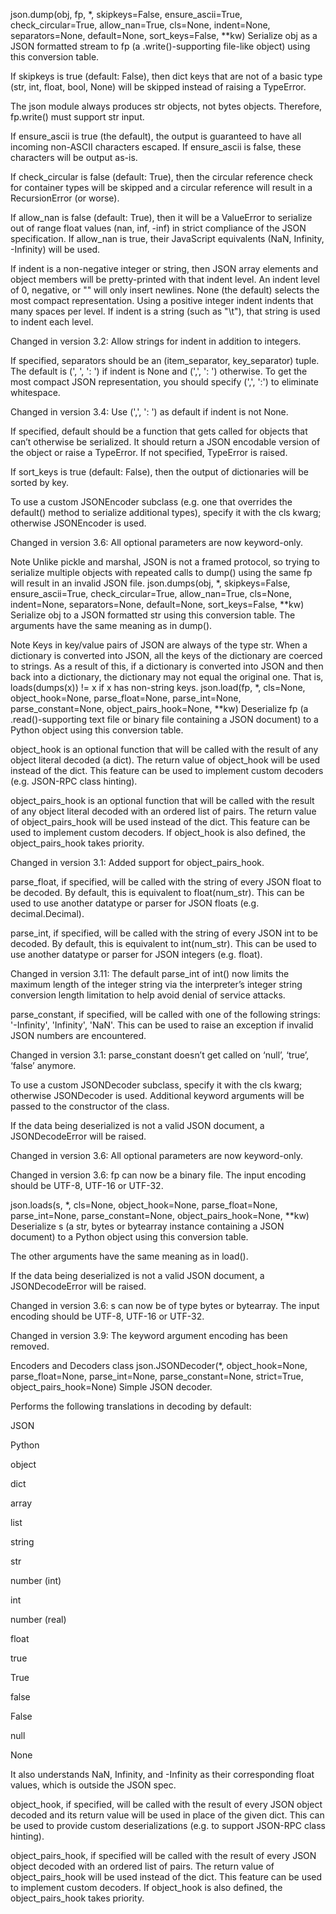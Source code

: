 json.dump(obj, fp, *, skipkeys=False, ensure_ascii=True, check_circular=True, allow_nan=True, cls=None, indent=None, separators=None, default=None, sort_keys=False, **kw)
Serialize obj as a JSON formatted stream to fp (a .write()-supporting file-like object) using this conversion table.

If skipkeys is true (default: False), then dict keys that are not of a basic type (str, int, float, bool, None) will be skipped instead of raising a TypeError.

The json module always produces str objects, not bytes objects. Therefore, fp.write() must support str input.

If ensure_ascii is true (the default), the output is guaranteed to have all incoming non-ASCII characters escaped. If ensure_ascii is false, these characters will be output as-is.

If check_circular is false (default: True), then the circular reference check for container types will be skipped and a circular reference will result in a RecursionError (or worse).

If allow_nan is false (default: True), then it will be a ValueError to serialize out of range float values (nan, inf, -inf) in strict compliance of the JSON specification. If allow_nan is true, their JavaScript equivalents (NaN, Infinity, -Infinity) will be used.

If indent is a non-negative integer or string, then JSON array elements and object members will be pretty-printed with that indent level. An indent level of 0, negative, or "" will only insert newlines. None (the default) selects the most compact representation. Using a positive integer indent indents that many spaces per level. If indent is a string (such as "\t"), that string is used to indent each level.

Changed in version 3.2: Allow strings for indent in addition to integers.

If specified, separators should be an (item_separator, key_separator) tuple. The default is (', ', ': ') if indent is None and (',', ': ') otherwise. To get the most compact JSON representation, you should specify (',', ':') to eliminate whitespace.

Changed in version 3.4: Use (',', ': ') as default if indent is not None.

If specified, default should be a function that gets called for objects that can’t otherwise be serialized. It should return a JSON encodable version of the object or raise a TypeError. If not specified, TypeError is raised.

If sort_keys is true (default: False), then the output of dictionaries will be sorted by key.

To use a custom JSONEncoder subclass (e.g. one that overrides the default() method to serialize additional types), specify it with the cls kwarg; otherwise JSONEncoder is used.

Changed in version 3.6: All optional parameters are now keyword-only.

Note Unlike pickle and marshal, JSON is not a framed protocol, so trying to serialize multiple objects with repeated calls to dump() using the same fp will result in an invalid JSON file.
json.dumps(obj, *, skipkeys=False, ensure_ascii=True, check_circular=True, allow_nan=True, cls=None, indent=None, separators=None, default=None, sort_keys=False, **kw)
Serialize obj to a JSON formatted str using this conversion table. The arguments have the same meaning as in dump().

Note Keys in key/value pairs of JSON are always of the type str. When a dictionary is converted into JSON, all the keys of the dictionary are coerced to strings. As a result of this, if a dictionary is converted into JSON and then back into a dictionary, the dictionary may not equal the original one. That is, loads(dumps(x)) != x if x has non-string keys.
json.load(fp, *, cls=None, object_hook=None, parse_float=None, parse_int=None, parse_constant=None, object_pairs_hook=None, **kw)
Deserialize fp (a .read()-supporting text file or binary file containing a JSON document) to a Python object using this conversion table.

object_hook is an optional function that will be called with the result of any object literal decoded (a dict). The return value of object_hook will be used instead of the dict. This feature can be used to implement custom decoders (e.g. JSON-RPC class hinting).

object_pairs_hook is an optional function that will be called with the result of any object literal decoded with an ordered list of pairs. The return value of object_pairs_hook will be used instead of the dict. This feature can be used to implement custom decoders. If object_hook is also defined, the object_pairs_hook takes priority.

Changed in version 3.1: Added support for object_pairs_hook.

parse_float, if specified, will be called with the string of every JSON float to be decoded. By default, this is equivalent to float(num_str). This can be used to use another datatype or parser for JSON floats (e.g. decimal.Decimal).

parse_int, if specified, will be called with the string of every JSON int to be decoded. By default, this is equivalent to int(num_str). This can be used to use another datatype or parser for JSON integers (e.g. float).

Changed in version 3.11: The default parse_int of int() now limits the maximum length of the integer string via the interpreter’s integer string conversion length limitation to help avoid denial of service attacks.

parse_constant, if specified, will be called with one of the following strings: '-Infinity', 'Infinity', 'NaN'. This can be used to raise an exception if invalid JSON numbers are encountered.

Changed in version 3.1: parse_constant doesn’t get called on ‘null’, ‘true’, ‘false’ anymore.

To use a custom JSONDecoder subclass, specify it with the cls kwarg; otherwise JSONDecoder is used. Additional keyword arguments will be passed to the constructor of the class.

If the data being deserialized is not a valid JSON document, a JSONDecodeError will be raised.

Changed in version 3.6: All optional parameters are now keyword-only.

Changed in version 3.6: fp can now be a binary file. The input encoding should be UTF-8, UTF-16 or UTF-32.

json.loads(s, *, cls=None, object_hook=None, parse_float=None, parse_int=None, parse_constant=None, object_pairs_hook=None, **kw)
Deserialize s (a str, bytes or bytearray instance containing a JSON document) to a Python object using this conversion table.

The other arguments have the same meaning as in load().

If the data being deserialized is not a valid JSON document, a JSONDecodeError will be raised.

Changed in version 3.6: s can now be of type bytes or bytearray. The input encoding should be UTF-8, UTF-16 or UTF-32.

Changed in version 3.9: The keyword argument encoding has been removed.

Encoders and Decoders
class json.JSONDecoder(*, object_hook=None, parse_float=None, parse_int=None, parse_constant=None, strict=True, object_pairs_hook=None)
Simple JSON decoder.

Performs the following translations in decoding by default:

JSON

Python

object

dict

array

list

string

str

number (int)

int

number (real)

float

true

True

false

False

null

None

It also understands NaN, Infinity, and -Infinity as their corresponding float values, which is outside the JSON spec.

object_hook, if specified, will be called with the result of every JSON object decoded and its return value will be used in place of the given dict. This can be used to provide custom deserializations (e.g. to support JSON-RPC class hinting).

object_pairs_hook, if specified will be called with the result of every JSON object decoded with an ordered list of pairs. The return value of object_pairs_hook will be used instead of the dict. This feature can be used to implement custom decoders. If object_hook is also defined, the object_pairs_hook takes priority.


